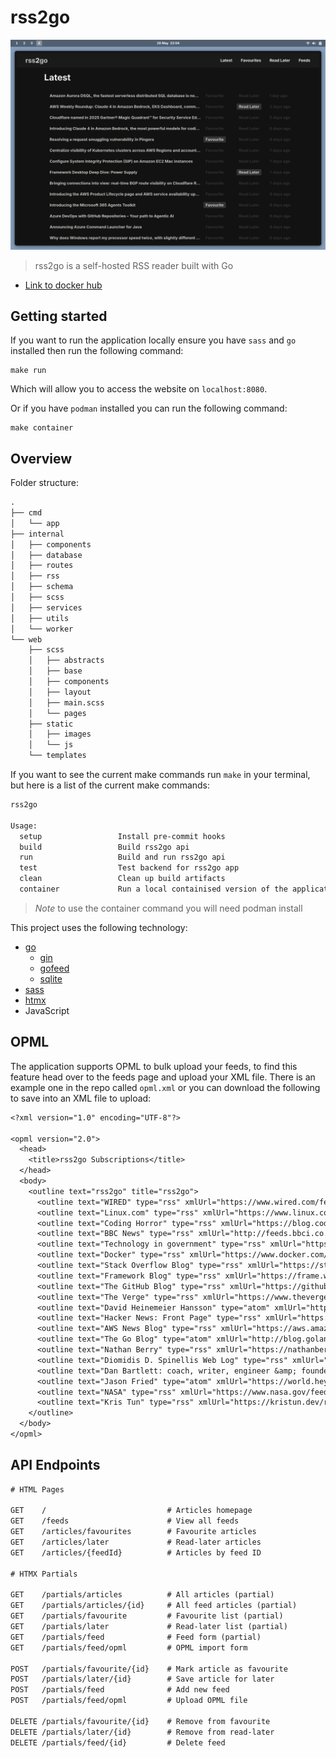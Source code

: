 # rss2go

![rss2go](./.assets/rss2go.png)

> rss2go is a self-hosted RSS reader built with Go

- [Link to docker hub](https://hub.docker.com/repository/docker/nathanberry97/rss2go/general)

## Getting started

If you want to run the application locally ensure you have `sass` and `go`
installed then run the following command:

```
make run
```

Which will allow you to access the website on `localhost:8080`.

Or if you have `podman` installed you can run the following command:

```
make container
```

## Overview

Folder structure:

```txt
.
├── cmd
│   └── app
├── internal
│   ├── components
│   ├── database
│   ├── routes
│   ├── rss
│   ├── schema
│   ├── scss
│   ├── services
│   ├── utils
│   └── worker
└── web
    ├── scss
    │   ├── abstracts
    │   ├── base
    │   ├── components
    │   ├── layout
    │   ├── main.scss
    │   └── pages
    ├── static
    │   ├── images
    │   └── js
    └── templates
```

If you want to see the current make commands run `make` in your terminal, but
here is a list of the current make commands:

```txt
rss2go

Usage:
  setup                 Install pre-commit hooks
  build                 Build rss2go api
  run                   Build and run rss2go api
  test                  Test backend for rss2go app
  clean                 Clean up build artifacts
  container             Run a local containised version of the application
```

> *Note* to use the container command you will need podman install

This project uses the following technology:

- [go](https://go.dev/)
  - [gin](https://github.com/gin-gonic/gin)
  - [gofeed](https://github.com/mmcdole/gofeed)
  - [sqlite](https://pkg.go.dev/modernc.org/sqlite)
- [sass](https://sass-lang.com/)
- [htmx](https://htmx.org/)
- JavaScript

## OPML

The application supports OPML to bulk upload your feeds, to find this feature
head over to the feeds page and upload your XML file.
There is an example one in the repo called `opml.xml` or you can download
the following to save into an XML file to upload:

```txt
<?xml version="1.0" encoding="UTF-8"?>

<opml version="2.0">
  <head>
    <title>rss2go Subscriptions</title>
  </head>
  <body>
    <outline text="rss2go" title="rss2go">
      <outline text="WIRED" type="rss" xmlUrl="https://www.wired.com/feed/rss" />
      <outline text="Linux.com" type="rss" xmlUrl="https://www.linux.com/feed/" />
      <outline text="Coding Horror" type="rss" xmlUrl="https://blog.codinghorror.com/rss" />
      <outline text="BBC News" type="rss" xmlUrl="http://feeds.bbci.co.uk/news/technology/rss.xml" />
      <outline text="Technology in government" type="rss" xmlUrl="https://technology.blog.gov.uk/feed/" />
      <outline text="Docker" type="rss" xmlUrl="https://www.docker.com/blog/feed/" />
      <outline text="Stack Overflow Blog" type="rss" xmlUrl="https://stackoverflow.blog/feed/" />
      <outline text="Framework Blog" type="rss" xmlUrl="https://frame.work/gb/en/blog.rss" />
      <outline text="The GitHub Blog" type="rss" xmlUrl="https://github.blog/feed/" />
      <outline text="The Verge" type="rss" xmlUrl="https://www.theverge.com/rss/index.xml" />
      <outline text="David Heinemeier Hansson" type="atom" xmlUrl="https://world.hey.com/dhh/feed.atom" />
      <outline text="Hacker News: Front Page" type="rss" xmlUrl="https://hnrss.org/frontpage" />
      <outline text="AWS News Blog" type="rss" xmlUrl="https://aws.amazon.com/blogs/aws/feed/" />
      <outline text="The Go Blog" type="atom" xmlUrl="http://blog.golang.org/feed.atom" />
      <outline text="Nathan Berry" type="rss" xmlUrl="https://nathanberry.co.uk/feed.xml" />
      <outline text="Diomidis D. Spinellis Web Log" type="rss" xmlUrl="https://www.spinellis.gr/blog/dds-blog-rss.xml" />
      <outline text="Dan Bartlett: coach, writer, engineer &amp; founder" type="rss" xmlUrl="https://danbartlett.co.uk/index.xml" />
      <outline text="Jason Fried" type="atom" xmlUrl="https://world.hey.com/jason/feed.atom" />
      <outline text="NASA" type="rss" xmlUrl="https://www.nasa.gov/feed/" />
      <outline text="Kris Tun" type="rss" xmlUrl="https://kristun.dev/rss.xml" />
    </outline>
  </body>
</opml>
```

## API Endpoints

```txt
# HTML Pages

GET    /                           # Articles homepage
GET    /feeds                      # View all feeds
GET    /articles/favourites        # Favourite articles
GET    /articles/later             # Read-later articles
GET    /articles/{feedId}          # Articles by feed ID

# HTMX Partials

GET    /partials/articles          # All articles (partial)
GET    /partials/articles/{id}     # All feed articles (partial)
GET    /partials/favourite         # Favourite list (partial)
GET    /partials/later             # Read-later list (partial)
GET    /partials/feed              # Feed form (partial)
GET    /partials/feed/opml         # OPML import form

POST   /partials/favourite/{id}    # Mark article as favourite
POST   /partials/later/{id}        # Save article for later
POST   /partials/feed              # Add new feed
POST   /partials/feed/opml         # Upload OPML file

DELETE /partials/favourite/{id}    # Remove from favourite
DELETE /partials/later/{id}        # Remove from read-later
DELETE /partials/feed/{id}         # Delete feed
```
